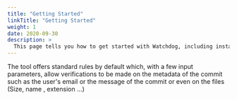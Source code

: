 ```yaml
---
title: "Getting Started"
linkTitle: "Getting Started"
weight: 1
date: 2020-09-30
description: >
  This page tells you how to get started with Watchdog, including installation and basic configuration.
---
```


The tool offers standard rules by default which, with a few input parameters, allow verifications to be made on the metadata of the commit such as the user's email or the message of the commit or even on the files (Size, name , extension …)